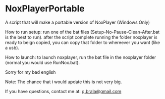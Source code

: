 # NoxPlayerPortable
A script that will make a portable version of NoxPlayer (Windows Only)

How to run setup:
run one of the bat files (Setup-No-Pause-Clean-After.bat is the best to run). 
after the script complete running the folder noxplayer is ready to beign copied, you can copy that folder to whereever you want (like a usb). 

How to launch:
to launch noxplayer, run the bat file in the noxplayer folder (normal you would use RunNox.bat).



Sorry for my bad english


Note:
The chance that i would update this is not very big.

If you have questions, contact me at: q.brala@gmail.com



